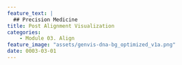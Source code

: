 ```yaml
---
feature_text: |
  ## Precision Medicine
title: Post Alignment Visualization
categories:
    - Module 03. Align
feature_image: "assets/genvis-dna-bg_optimized_v1a.png"
date: 0003-03-01
---
```


